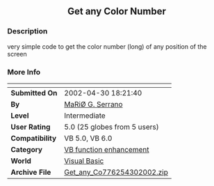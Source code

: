 ﻿<div align="center">

## Get any Color Number


</div>

### Description

very simple code to get the color number (long) of any position of the screen
 
### More Info
 


<span>             |<span>
---                |---
**Submitted On**   |2002-04-30 18:21:40
**By**             |[MaRiØ G\. Serrano](https://github.com/Planet-Source-Code/PSCIndex/blob/master/ByAuthor/mari-g-serrano.md)
**Level**          |Intermediate
**User Rating**    |5.0 (25 globes from 5 users)
**Compatibility**  |VB 5\.0, VB 6\.0
**Category**       |[VB function enhancement](https://github.com/Planet-Source-Code/PSCIndex/blob/master/ByCategory/vb-function-enhancement__1-25.md)
**World**          |[Visual Basic](https://github.com/Planet-Source-Code/PSCIndex/blob/master/ByWorld/visual-basic.md)
**Archive File**   |[Get\_any\_Co776254302002\.zip](https://github.com/Planet-Source-Code/mari-g-serrano-get-any-color-number__1-34254/archive/master.zip)








